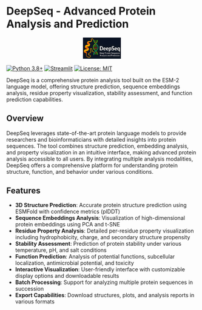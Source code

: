 # DeepSeq - Advanced Protein Analysis and Prediction

<p align="center"><img src="logo.png" alt="DeepSeq Logo" width="100" /></p>

[![Python 3.8+](https://img.shields.io/badge/python-3.8+-blue.svg)](https://www.python.org/downloads/)
[![Streamlit](https://img.shields.io/badge/streamlit-1.22.0+-red.svg)](https://streamlit.io)
[![License: MIT](https://img.shields.io/badge/License-MIT-yellow.svg)](https://opensource.org/licenses/MIT)

DeepSeq is a comprehensive protein analysis tool built on the ESM-2 language model, offering structure prediction, sequence embeddings analysis, residue property visualization, stability assessment, and function prediction capabilities.

## Overview
DeepSeq leverages state-of-the-art protein language models to provide researchers and bioinformaticians with detailed insights into protein sequences. The tool combines structure prediction, embedding analysis, and property visualization in an intuitive interface, making advanced protein analysis accessible to all users. By integrating multiple analysis modalities, DeepSeq offers a comprehensive platform for understanding protein structure, function, and behavior under various conditions.

## Features
- **3D Structure Prediction**: Accurate protein structure prediction using ESMFold with confidence metrics (plDDT)
- **Sequence Embeddings Analysis**: Visualization of high-dimensional protein embeddings using PCA and t-SNE
- **Residue Property Analysis**: Detailed per-residue property visualization including hydrophobicity, charge, and secondary structure propensity
- **Stability Assessment**: Prediction of protein stability under various temperature, pH, and salt conditions
- **Function Prediction**: Analysis of potential functions, subcellular localization, antimicrobial potential, and toxicity
- **Interactive Visualization**: User-friendly interface with customizable display options and downloadable results
- **Batch Processing**: Support for analyzing multiple protein sequences in succession
- **Export Capabilities**: Download structures, plots, and analysis reports in various formats
